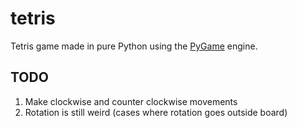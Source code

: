 # tetris

Tetris game made in pure Python using the [PyGame](https://www.pygame.org/news) engine.

## TODO

1. Make clockwise and counter clockwise movements
2. Rotation is still weird (cases where rotation goes outside board)